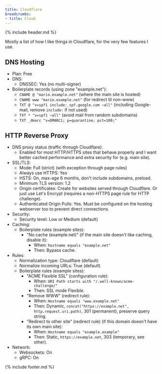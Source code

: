 ```yaml
---
title: Cloudflare
breadcrumbs:
- title: Cloud
---
```

{% include header.md %}

Mostly a list of how I like things in Cloudflare, for the very few features I use.

## DNS Hosting

- Plan: Free
- DNS:
    - DNSSEC: Yes (no multi-signer)
- Boilerplate records (using zone "example.net"):
    - `CNAME @ "mario.example.net"` (where the main site is hosted)
    - `CNAME www "mario.example.net"` (for redirect til non-www)
    - `TXT @ "v=spf1 include:_spf.google.com ~all"` (including Google-mail, remove `include:` if not used)
    - `TXT * "v=spf1 ~all"` (avoid mail from random subdomains)
    - `TXT _dmarc "v=DMARC1; p=quarantine; pct=100;"`

## HTTP Reverse Proxy

- DNS proxy status (traffic through Cloudflare):
    - Enabled for most HTTP/HTTPS sites that behave properly and I want better cached performance and extra security for (e.g. main site).
- SSL/TLS:
    - Mode: Full (strict) (with exception through page rules)
    - Always use HTTPS: Yes
    - HSTS: On, max-age 6 months, don't include subdomains, preload.
    - Minimum TLS version: 1.2
    - Origin certificates: Create for websites served through Cloudflare. Or just use Let's Encrypt (requires a non-HTTPS page rule for HTTP challenge).
    - Authenticated Origin Pulls: Yes. Must be configured on the hosting webserver too to prevent direct connections.
- Security:
    - Security level: Low or Medium (default)
- Caching:
    - Boilerplate rules (example sites):
        - "No cache (example.net)" (if the main site doesn't like caching, disable it):
            - When: `hostname equals "example.net"`
            - Then: Bypass cache.
- Rules:
    - Normalization type: Cloudflare (default)
    - Normalize incoming URLs: True (default)
    - Boilerplate rules (example sites):
        - "ACME Flexible SSL" (configuration rule):
            - When: `URI Path starts with "/.well-known/acme-challenge/"`
            - Then: SSL mode Flexible.
        - "Remove WWW" (redirect rule):
            - When: `Hostname equals "www.example.net"`
            - Then: Dynamic, `concat("https://example.net", http.request.uri.path)`, 301 (permanent), preserve query string.
        - "Redirect to other site" (redirect rule) (if this domain doesn't have its own main site):
            - When: `Hostname equals "example.example"`
            - Then: Static, `https://example.net`, 303 (temporary, see other).
- Network:
    - Websockets: On
    - gRPC: On

{% include footer.md %}
